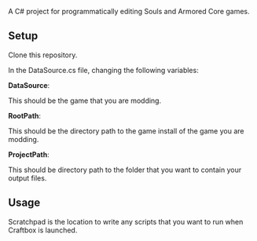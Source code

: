 A C# project for programmatically editing Souls and Armored Core games.

## Setup
Clone this repository.

In the DataSource.cs file, changing the following variables:

**DataSource**: 

This should be the game that you are modding.

**RootPath**: 

This should be the directory path to the game install of the game you are modding.

**ProjectPath**: 

This should be directory path to the folder that you want to contain your output files.


## Usage
Scratchpad is the location to write any scripts that you want to run when Craftbox is launched.

